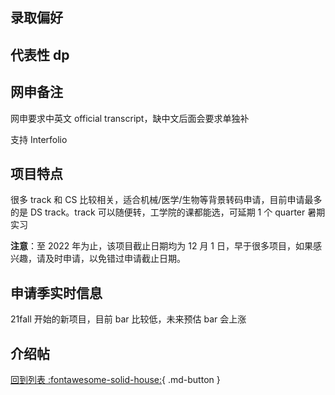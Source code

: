 ## 录取偏好

## 代表性 dp

## 网申备注

网申要求中英文 official transcript，缺中文后面会要求单独补

支持 Interfolio

## 项目特点

很多 track 和 CS 比较相关，适合机械/医学/生物等背景转码申请，目前申请最多的是 DS track。track 可以随便转，工学院的课都能选，可延期 1 个 quarter 暑期实习

**注意**：至 2022 年为止，该项目截止日期均为 12 月 1 日，早于很多项目，如果感兴趣，请及时申请，以免错过申请截止日期。

## 申请季实时信息

21fall 开始的新项目，目前 bar 比较低，未来预估 bar 会上涨

## 介绍帖

[回到列表 :fontawesome-solid-house:](选校梯度.md){ .md-button }
